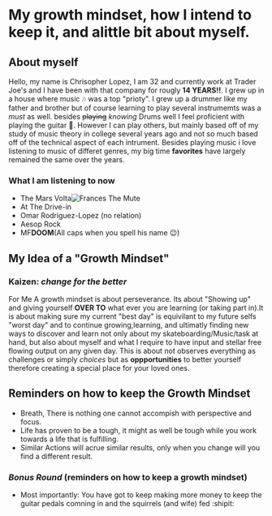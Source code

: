 # My growth mindset, how I intend to keep it, and alittle bit about myself.

## About myself 
Hello, my name is Chrisopher Lopez, I am 32 and currently work at Trader Joe's and I have been with that company for rougly **14 YEARS!!**.
I grew up in a house where music 🎶 was a top "prioty". I grew up a drummer like my father and brother but of course learning to play several instrumemts was a *must* as well. besides ~~playing~~ *knowing* Drums well I feel proficient with playing the guitar 🎸. However I can play others, but mainly based off of my study of music theory in college several years ago and not so much based off of the technical aspect of each intrument. Besides playing music i love listening to music of differet genres, my big time **favorites** have largely remained the same over the years. 

### What I am listening to now

- The Mars Volta![Frances The Mute](https://user-images.githubusercontent.com/99520664/165208700-1a8fb203-3604-4636-ab99-1d3df79209aa.jpeg) 
- At The Drive-in
- Omar Rodriguez-Lopez (no relation)
- Aesop Rock
- MF**DOOM**(All caps when you spell his name 😉)

## My Idea of a "Growth Mindset"

### Kaizen: *change for the better*
For Me A growth mindset is about perseverance. Its about "Showing up" and giving yourself **OVER TO** what ever you are learning (or taking part in).It is about making sure my current "best day" is equivilant to my future selfs "worst day"  and to continue growing,learning, and ultimatly finding new ways to discover and learn not only about my skateboarding/Music/task at hand, but also about myself and what I require to have input and stellar free flowing output on any given day. This is about not observes everything as challenges or simply *choices* but as **oppportunities** to better yourself therefore creating a special place for your loved ones.

## Reminders on how to keep the Growth Mindset

- Breath, There is nothing one cannot accompish with perspective and focus.
- Life has proven to be a tough, it might as well be tough while you work towards a life that is fulfilling.
- Similar Actions will acrue similar results, only when you change will you find a different result.

### *Bonus Round* (reminders on how to keep a growth mindset)

- Most importantly: You have got to keep making more money to keep the guitar pedals comning in and the squirrels (and wife) fed :shipit:
